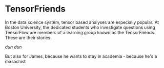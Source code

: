 # TensorFriends
In the data science system, tensor based analyses are especially popular. At Boston University, the dedicated students who investigate questions using TensorFlow are members of a learning group known as the TensorFriends. These are their stories.

*dun dun*

But also for James, because he wants to stay in academia - because he's a masachist
